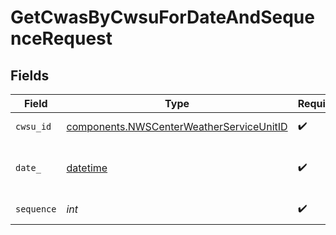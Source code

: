 # GetCwasByCwsuForDateAndSequenceRequest


## Fields

| Field                                                                                                | Type                                                                                                 | Required                                                                                             | Description                                                                                          | Example                                                                                              |
| ---------------------------------------------------------------------------------------------------- | ---------------------------------------------------------------------------------------------------- | ---------------------------------------------------------------------------------------------------- | ---------------------------------------------------------------------------------------------------- | ---------------------------------------------------------------------------------------------------- |
| `cwsu_id`                                                                                            | [components.NWSCenterWeatherServiceUnitID](../../models/components/nwscenterweatherserviceunitid.md) | :heavy_check_mark:                                                                                   | NWS CWSU ID                                                                                          |                                                                                                      |
| `date_`                                                                                              | [datetime](https://docs.python.org/3/library/datetime.html#datetime-objects)                         | :heavy_check_mark:                                                                                   | Date (YYYY-MM-DD format)                                                                             | 2025-02-23                                                                                           |
| `sequence`                                                                                           | *int*                                                                                                | :heavy_check_mark:                                                                                   | Sequence number                                                                                      |                                                                                                      |